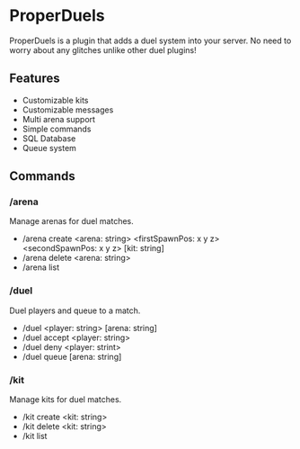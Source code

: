 # ProperDuels
ProperDuels is a plugin that adds a duel system into your server. No need to worry about any glitches unlike other duel plugins!
 
## Features
- Customizable kits
- Customizable messages
- Multi arena support
- Simple commands
- SQL Database
- Queue system

## Commands

### /arena
Manage arenas for duel matches.
- /arena create <arena: string> <firstSpawnPos: x y z> <secondSpawnPos: x y z> [kit: string]
- /arena delete <arena: string>
- /arena list

### /duel
Duel players and queue to a match.
- /duel <player: string> [arena: string]
- /duel accept <player: string>
- /duel deny <player: strint>
- /duel queue [arena: string]

### /kit
Manage kits for duel matches.
- /kit create <kit: string>
- /kit delete <kit: string>
- /kit list
